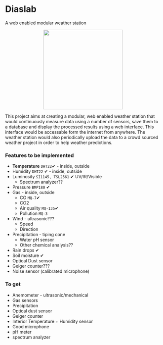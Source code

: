 # Diaslab
A web enabled modular weather station

<p align="center">
  <img height="257" src="https://raw.githubusercontent.com/zpiman/Diaslab/master/artwork/diaslogo.png">
</p>

This project aims at creating a modular, web enabled weather station that would continuously measure data using a number of sensors, save them to a database and display the processed results using a web interface. This interface would be accessable form the internet from anywhere. The weather station would also periodically upload the data to a crowd sourced weather project in order to help weather predictions.

### Features to be implemented
* **Temperature** `DHT22`✔ - inside, outside
* Humidity `DHT22` ✔ - inside, outside
* Luminosity `SI1145, TSL2561` ✔ UV/IR/Visible
  * Spectrum analyzer??
* Pressure `BMP180` ✔
* Gas - inside, outside
  * CO `MQ-7`✔
  * CO2
  * Air quality `MQ-135`✔
  * Pollution `MQ-3`
* Wind - ultrasonic???
  * Speed
  * Direction
* Precipitation - tiping cone
  * Water pH sensor
  * Other chemical analysis??
* Rain drops  ✔
* Soil moisture ✔
* Optical Dust sensor
* Geiger counter???
* Noise sensor (calibrated microphone) 

### To get
* Anemometer - ultrasonic/mechanical
* Gas sensors
* Precipitation
* Optical dust sensor
* Geiger counter
* Interior Temperature + Humidity sensor
* Good microphone
* pH meter
* spectrum analyzer
